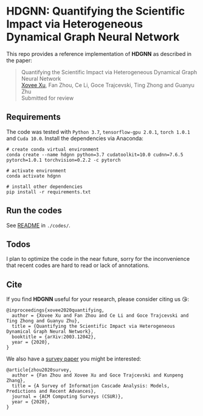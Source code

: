 # HDGNN: Quantifying the Scientific Impact via Heterogeneous Dynamical Graph Neural Network

This repo provides a reference implementation of **HDGNN** as described in the paper:

>  Quantifying the Scientific Impact via Heterogeneous Dynamical Graph Neural Network  
>  [Xovee Xu](https://xovee.cn), Fan Zhou, Ce Li, Goce Trajcevski, Ting Zhong and Guanyu Zhu  
>  Submitted for review  

## Requirements
The code was tested with `Python 3.7`, `tensorflow-gpu 2.0.1`, `torch 1.0.1` and `Cuda 10.0`. Install the dependencies via Anaconda: 

```shell
# create conda virtual environment
conda create --name hdgnn python=3.7 cudatoolkit=10.0 cudnn=7.6.5 pytorch=1.0.1 torchvision=0.2.2 -c pytorch

# activate environment
conda activate hdgnn

# install other dependencies
pip install -r requirements.txt
```

## Run the codes

See [README](./codes/README.md) in `./codes/`.

## Todos

I plan to optimize the code in the near future, sorry for the inconvenience that recent codes are hard to read or lack of annotations.

## Cite

If you find **HDGNN** useful for your research, please consider citing us 😘:

    @inproceedings{xovee2020quantifying, 
      author = {Xovee Xu and Fan Zhou and Ce Li and Goce Trajcevski and Ting Zhong and Guanyu Zhu}, 
      title = {Quantifying the Scientific Impact via Heterogeneous Dynamical Graph Neural Network}, 
      booktitle = {arXiv:2003.12042}, 
      year = {2020}, 
    }
      

We also have a [survey paper](https://arxiv.org/abs/2005.11041) you might be interested:

    @article{zhou2020survey,
      author = {Fan Zhou and Xovee Xu and Goce Trajcevski and Kunpeng Zhang}, 
      title = {A Survey of Information Cascade Analysis: Models, Predictions and Recent Advances}, 
      journal = {ACM Computing Surveys (CSUR)}, 
      year = {2020},
    }
